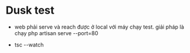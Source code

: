 # Dusk test
- web phải serve và reach được ở local với máy chạy test. giải pháp là chạy php artisan serve --port=80

- tsc --watch